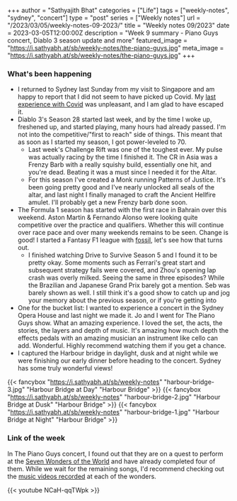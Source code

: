 +++
author = "Sathyajith Bhat"
categories = ["Life"]
tags = ["weekly-notes", "sydney", "concert"]
type = "post"
series = ["Weekly notes"]
url = "/2023/03/05/weekly-notes-09-2023/"
title = "Weekly notes 09/2023"
date = 2023-03-05T12:00:00Z
description = "Week 9 summary - Piano Guys concert, Diablo 3 season update and more"
featured_image = "https://i.sathyabh.at/sb/weekly-notes/the-piano-guys.jpg"
meta_image = "https://i.sathyabh.at/sb/weekly-notes/the-piano-guys.jpg"
+++

### What's been happening

* I returned to Sydney last Sunday from my visit to Singapore and am happy to report that I did not seem to have picked up Covid. My [last experience with Covid](/2022/12/08/covid-positive) was unpleasant, and I am glad to have escaped it.
* Diablo 3's Season 28 started last week, and by the time I woke up, freshened up, and started playing, many hours had already passed. I'm not into the competitive/"first to reach" side of things. This meant that as soon as I started my season, I got power-leveled to 70.
  * Last week's Challenge Rift was one of the toughest ever. My pulse was actually racing by the time I finished it. The CR in Asia was a Frenzy Barb with a really squishy build, essentially one hit, and you're dead. Beating it was a must since I needed it for the Altar.
  * For this season I've created a Monk running Patterns of Justice. It's been going pretty good and I've nearly unlocked all seals of the altar, and last night I finally managed to craft the Ancient Hellfire amulet. I'll probably get a new Frenzy barb done soon.
* The Formula 1 season has started with the first race in Bahrain over this weekend. Aston Martin & Fernando Alonso were looking quite competitive over the practice and qualifiers. Whether this will continue over race pace and over many weekends remains to be seen. Change is good! I started a Fantasy F1 league with [fossil](http://mastodon.social/@fossiloflife), let's see how that turns out. 
  * I finished watching Drive to Survive Season 5 and I found it to be pretty okay. Some moments such as Ferrari's great start and subsequent strategy fails were covered, and Zhou's opening lap crash was overly milked. Seeing the same in three episodes? While the Brazilian and Japanese Grand Prix barely got a mention. Seb was barely shown as well. I still think it's a good show to catch up and jog your memory about the previous season, or if you're getting into 
* One for the bucket list: I wanted to experience a concert in the Sydney Opera House and last night we made it. Jo and I went for The Piano Guys show. What an amazing experience. I loved the set, the acts, the stories, the layers and depth of music. It's amazing how much depth the effects pedals with an amazing musician an instrument like cello can add. Wonderful. Highly recommend watching them if you get a chance.
* I captured the Harbour bridge in daylight, dusk and at night while we were finishing our early dinner before heading to the concert. Sydney has some truly wonderful views!

{{< fancybox "https://i.sathyabh.at/sb/weekly-notes" "harbour-bridge-3.jpg" "Harbour Bridge at Day" "Harbour Bridge" >}}
{{< fancybox "https://i.sathyabh.at/sb/weekly-notes" "harbour-bridge-2.jpg" "Harbour Bridge at Dusk" "Harbour Bridge" >}}
{{< fancybox "https://i.sathyabh.at/sb/weekly-notes" "harbour-bridge-1.jpg" "Harbour Bridge at Night" "Harbour Bridge" >}}

### Link of the week

In The Piano Guys concert, I found out that they are on a quest to perform at the [Seven Wonders of the World](https://www.britannica.com/list/new-seven-wonders-of-the-world) and have already completed four of them. While we wait for the remaining songs, I'd recommend checking out the [music videos recorded](https://www.youtube.com/watch?v=NCaH-qqTWpk&list=PL7j5iXGSdMwf9PPCsgjKN63PsPBweeYZB&index=4) at each of the wonders.

{{< youtube NCaH-qqTWpk >}}
